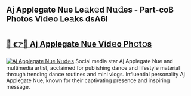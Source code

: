 ## Aj Applegate Nue Le𝚊k𝚎d N𝚞𝚍es - Part-coB Photos Vid𝚎o Le𝚊ks dsA6l

# <h2><a href="http://fb7iucg.evod.top/?m=Aj+Applegate+Nue">🔗 👉🔴 Aj Applegate Nue Vid𝚎o Ph𝚘t𝚘s</a></h2>

[![Aj Applegate Nue N𝚞d𝚎s](https://i.imgur.com/8V9OHl7.gif)](http://fb7iucg.evod.top/?m=Aj+Applegate+Nue)
Social media star Aj Applegate Nue and multimedia artist, acclaimed for publishing dance and lifestyle material through trending dance routines and mini vlogs. Influential personality Aj Applegate Nue, known for their captivating presence and inspiring message. 
